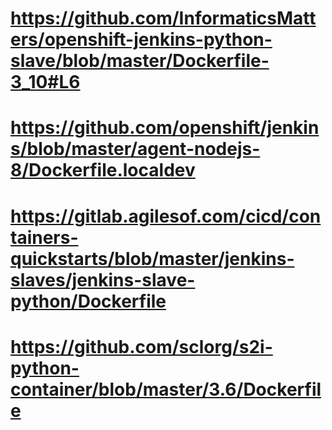 # https://github.com/InformaticsMatters/openshift-jenkins-python-slave/blob/master/Dockerfile-3_10#L6
# https://github.com/openshift/jenkins/blob/master/agent-nodejs-8/Dockerfile.localdev
# https://gitlab.agilesof.com/cicd/containers-quickstarts/blob/master/jenkins-slaves/jenkins-slave-python/Dockerfile
# https://github.com/sclorg/s2i-python-container/blob/master/3.6/Dockerfile
